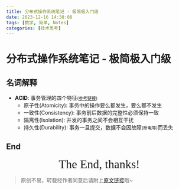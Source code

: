 ```yaml
---
title: 分布式操作系统笔记 - 极简极入门级
date: 2023-12-16 14:38:08
tags: [数学, 简单, Notes]
categories: [技术思考]
---
```


# 分布式操作系统笔记 - 极简极入门级

## 名词解释

+ **ACID**: 事务管理的四个特征<small>([参考链接](https://blog.csdn.net/dengjili/article/details/82468576))</small>
  + 原子性(Atomicity): 事务中的操作要么都发生，要么都不发生
  + 一致性(Consistency): 事务前后数据的完整性必须保持一致
  + 隔离性(Isolation): 并发的事务之间不会相互干扰
  + 持久性(Durability): 事务一旦提交，数据不会因故障<small>(断电等)</small>而丢失

## End

<center><font size="6px" face="Ink Free">The End, thanks!</font></center>

> 原创不易，转载经作者同意后请附上[原文链接](https://blog.letmefly.xyz/2023/12/16/Other-Math-GraphTheory-Notes/)哦~
